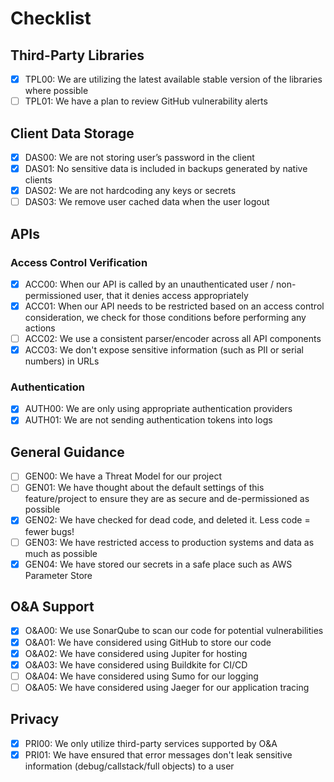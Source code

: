 # Checklist
## Third-Party Libraries
- [x] TPL00: We are utilizing the latest available stable version of the libraries where possible
- [ ] TPL01: We have a plan to review GitHub vulnerability alerts
## Client Data Storage
- [x] DAS00: We are not storing user’s password in the client
- [x] DAS01: No sensitive data is included in backups generated by native clients
- [x] DAS02: We are not hardcoding any keys or secrets
- [ ] DAS03: We remove user cached data when the user logout
## APIs
### Access Control Verification
- [x] ACC00: When our API is called by an unauthenticated user / non-permissioned user, that it denies access appropriately
- [x] ACC01: When our API needs to be restricted based on an access control consideration, we check for those conditions before performing any actions
- [ ] ACC02: We use a consistent parser/encoder across all API components
- [x] ACC03: We don't expose sensitive information (such as PII or serial numbers) in URLs
### Authentication
- [x] AUTH00: We are only using appropriate authentication providers
- [x] AUTH01: We are not sending authentication tokens into logs
## General Guidance
- [ ] GEN00: We have a Threat Model for our project
- [ ] GEN01: We have thought about the default settings of this feature/project to ensure they are as secure and de-permissioned as possible
- [x] GEN02: We have checked for dead code, and deleted it. Less code = fewer bugs!
- [ ] GEN03: We have restricted access to production systems and data as much as possible
- [x] GEN04: We have stored our secrets in a safe place such as AWS Parameter Store
## O&A Support
- [x] O&A00: We use SonarQube to scan our code for potential vulnerabilities
- [x] O&A01: We have considered using GitHub to store our code
- [x] O&A02: We have considered using Jupiter for hosting
- [x] O&A03: We have considered using Buildkite for CI/CD
- [ ] O&A04: We have considered using Sumo for our logging
- [ ] O&A05: We have considered using Jaeger for our application tracing
## Privacy
- [x] PRI00: We only utilize third-party services supported by O&A
- [x] PRI01: We have ensured that error messages don't leak sensitive information (debug/callstack/full objects) to a user
